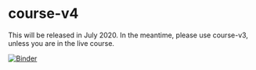 # course-v4

This will be released in July 2020. In the meantime, please use course-v3, unless you are in the live course.

[![Binder](https://mybinder.org/badge_logo.svg)](https://mybinder.org/v2/gh/jcatanza/course-v4-working.git/master)

